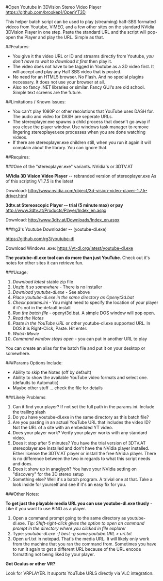 #Open Youtube in 3DVision Stereo Video Player
https://github.com/brookep1/OpenYT3D

This helper batch script can be used to play (streaming) half-SBS formated videos from Youtube, VIMEO, and a few other sites on the standard NVidia 3DVision Player in one step. Paste the standard URL and the script will pop-open the Player and play the URL. Simple as that.

##Features:

- You give it the video URL or ID and streams directly from Youtube, *you don't have to wait to download it first* then play it. 
- The video does not have to be tagged in Youtube as a 3D video first. It will accept and play any Half SBS video that is posted.
- No need for an HTML5 browser. No Flash. And no special plugins necessary. It does not use your browser at all. 
- Also no fancy .NET libraries or similar. Fancy GUI's are old school. Simple text screens are the future.

##Limitations / Known Issues:

- You can't play 1080P or other resolutions that YouTube uses DASH for. The audio and video for DASH are seperate URLs.
- The stereoplayer.exe spawns a child process that doesn't go away if you close the player window. Use windows task manager to remove lingering stereoplayer.exe processes when you are done watching videos.
- If there are stereoplayer.exe children still, when you run it again it will complain about the library. You can ignore that.

##Requires:

###One of the "stereoplayer.exe" variants. NVidia's or 3DTV.AT

**NVidia 3D Vision Video Player** -- rebranded version of stereoplayer.exe
As of this scripting V1.7.5 is the latest

Download: http://www.nvidia.com/object/3d-vision-video-player-1.7.5-driver.html

**3dtv.at Stereoscopic Player -- trial (5 minute max) or pay**
http://www.3dtv.at/Products/Player/Index_en.aspx

Download: http://www.3dtv.at/Downloads/Index_en.aspx

###rg3's Youtube Downloader -- (youtube-dl.exe)

https://github.com/rg3/youtube-dl

Download Windows .exe: https://yt-dl.org/latest/youtube-dl.exe

**The youtube-dl.exe tool can do more than just YouTube**. Check out it's notes for other sites it can retrieve fun.

###Usage:

1. *Download latest* stable zip file
2. *Unzip it so somewhere* - There is no installer
2. *Download youtube-dl.exe* - See above
2. *Place youtube-dl.exe in the same directory as Openyt3d.bat*
3. *Check params.ini* - You might need to specify the location of your player if it's not in the default install 
4. *Run the batch file* - openyt3d.bat. A simple DOS window will pop open.
5. *Read the Notes*
6. *Paste in the YouTube URL* or other youtube-dl.exe supported URL. In DOS it is Right-Click, Paste. Hit enter.
7. *Watch Movie*
8. *Command window stays open* - you can put in another URL to play

You can create an alias for the batch file and put it on your desktop or somewhere.

###Params Options Include:
- Ability to skip the Notes (off by default)
- Ability to show the available YouTube video formats and select one. (defaults to Automatic)
- Maybe other stuff ... check the file for details

###Likely Problems:
1. Can it find your player? If not set the full path in the params.ini. Include the trailing slash
2. Do you have youtube-dl.exe in the same directory as this batch file?
3. Are you pasting in an actual YouTube URL that includes the video ID? Not the URL of a site with an embedded YT video.
4. Does your player work? Verify your player works with any standard video.
5. Does it stop after 5 minutes? You have the trial version of 3DTV.AT stereoplayer.exe installed and don't have the NVidia player installed. Either license the 3DTV.AT player or install the free NVidia player. There is no difference between the two in regards to what this script needs and does.
6. Does it show up in anaglyph? You have your NVidia setting on "discovery" for the 3D stereo setup
7. Something else? Well it's a batch program. A trivial one at that. Take a look inside for yourself and see if it's an easy fix for you.

###Other Notes:

**To get just the playable media URL you can use youtube-dl.exe thusly** - Like if you want to use BINO as a player.

1. Open a command prompt going to the same directory as youtube-dl.exe. *Tip: Shift-right-click gives the option to open an command prompt in the directory where you clicked in file explorer*
2. Type: *youtube-dl.exe -f best -g some.youtube.URL > url.txt*
3. Open url.txt in notepad. That's the media URL. It will likely only work from the machine that you ran the command from. Sometimes you have to run it again to get a different URL because of the URL encode formatting not being liked by your player.

**Got Oculus or other VR?**

Look for VRPLAYER. It suports YouTube URLS directly via VLC integration.

